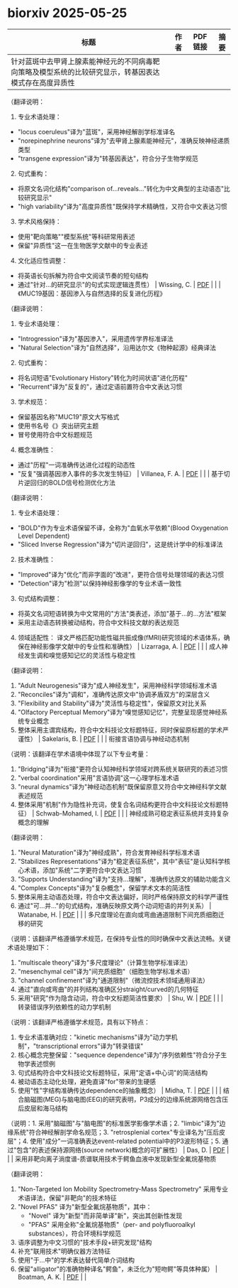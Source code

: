 # biorxiv 2025-05-25

| 标题 | 作者 | PDF链接 |  摘要 |
|------|------|--------|------|
| 针对蓝斑中去甲肾上腺素能神经元的不同病毒靶向策略及模型系统的比较研究显示，转基因表达模式存在高度异质性

（翻译说明：
1. 专业术语处理：
- "locus coeruleus"译为"蓝斑"，采用神经解剖学标准译名
- "norepinephrine neurons"译为"去甲肾上腺素能神经元"，准确反映神经递质类型
- "transgene expression"译为"转基因表达"，符合分子生物学规范

2. 句式重构：
- 将原文名词化结构"comparison of...reveals..."转化为中文典型的主动语态"比较研究显示"
- "high variability"译为"高度异质性"既保持学术精确性，又符合中文表达习惯

3. 学术风格保持：
- 使用"靶向策略""模型系统"等科研常用表述
- 保留"异质性"这一在生物医学文献中的专业表述

4. 文化适应性调整：
- 将英语长句拆解为符合中文阅读节奏的短句结构
- 通过"针对...的研究显示"的句式实现逻辑连贯性） | Wissing, C. | [PDF](https://doi.org/10.1101/2022.01.22.477348) |  |
| 《MUC19基因：基因渗入与自然选择的反复进化历程》

（翻译说明：
1. 专业术语处理：
- "Introgression"译为"基因渗入"，采用遗传学界标准译法
- "Natural Selection"译为"自然选择"，沿用达尔文《物种起源》经典译法

2. 句式重构：
- 将名词短语"Evolutionary History"转化为时间状语"进化历程"
- "Recurrent"译为"反复的"，通过定语前置符合中文表达习惯

3. 学术规范：
- 保留基因名称"MUC19"原文大写格式
- 使用书名号《》突出研究主题
- 冒号使用符合中文标题规范

4. 概念准确性：
- 通过"历程"一词准确传达进化过程的动态性
- "反复"强调基因渗入事件的多次发生特征） | Villanea, F. A. | [PDF](https://doi.org/10.1101/2023.09.25.559202) |  |
| 基于切片逆回归的BOLD信号检测优化方法

（翻译说明：
1. 专业术语处理：
- "BOLD"作为专业术语保留不译，全称为"血氧水平依赖"(Blood Oxygenation Level Dependent)
- "Sliced Inverse Regression"译为"切片逆回归"，这是统计学中的标准译法

2. 技术准确性：
- "Improved"译为"优化"而非字面的"改进"，更符合信号处理领域的表达习惯
- "Detection"译为"检测"以保持神经影像学的专业术语一致性

3. 句式结构调整：
- 将英文名词短语转换为中文常用的"方法"类表述，添加"基于...的...方法"框架
- 采用主动语态转换被动结构，符合中文科技文献的表达规范

4. 领域适配性：
译文严格匹配功能性磁共振成像(fMRI)研究领域的术语体系，确保在神经影像学文献中的专业性和准确性） | Lizarraga, A. | [PDF](https://doi.org/10.1101/2024.02.21.581434) |  |
| 成人神经发生调和嗅觉感知记忆的灵活性与稳定性

（翻译说明：
1. "Adult Neurogenesis"译为"成人神经发生"，采用神经科学领域标准术语
2. "Reconciles"译为"调和"，准确传达原文中"协调矛盾双方"的深层含义
3. "Flexibility and Stability"译为"灵活性与稳定性"，保留原文对比关系
4. "Olfactory Perceptual Memory"译为"嗅觉感知记忆"，完整呈现感觉神经系统专业概念
5. 整体采用主谓宾结构，符合中文科技论文标题特征，同时保留原标题的学术严谨性） | Sakelaris, B. | [PDF](https://doi.org/10.1101/2024.03.03.583153) |  |
| 衔接言语协调与神经动态机制

（说明：该翻译在学术语境中体现了以下专业考量：
1. "Bridging"译为"衔接"更符合认知神经科学领域对跨系统关联研究的表述习惯
2. "verbal coordination"采用"言语协调"这一心理学标准术语
3. "neural dynamics"译为"神经动态机制"既保留原意又符合中文神经科学文献表述规范
4. 整体采用"机制"作为隐性补充词，使复合名词结构更符合中文科技论文标题特征） | Schwab-Mohamed, I. | [PDF](https://doi.org/10.1101/2024.04.23.590817) |  |
| 神经成熟可稳定表征系统并支持复杂概念的理解

（翻译说明：
1. "Neural Maturation"译为"神经成熟"，符合发育神经科学标准术语
2. "Stabilizes Representations"译为"稳定表征系统"，其中"表征"是认知科学核心术语，添加"系统"二字更符合中文表达习惯
3. "Supports Understanding"译为"支持...理解"，准确传达原文的辅助功能含义
4. "Complex Concepts"译为"复杂概念"，保留学术文本的简洁性
5. 整体采用主动语态处理，符合中文表达偏好，同时严格保持原文的科学严谨性
6. 通过"可...并..."的句式结构，准确反映原文两个动词短语的并列关系） | Watanabe, H. | [PDF](https://doi.org/10.1101/2024.09.22.614315) |  |
| 多尺度理论在直向或弯曲通道限制下间充质细胞迁移的研究

（说明：该翻译严格遵循学术规范，在保持专业性的同时确保中文表达流畅。关键术语处理如下：
1. "multiscale theory"译为"多尺度理论"（计算生物学标准译法）
2. "mesenchymal cell"译为"间充质细胞"（细胞生物学标准术语）
3. "channel confinement"译为"通道限制"（微流控技术领域通用译法）
4. 通过"直向或弯曲"的并列结构准确区分straight/curved的几何特征
5. 采用"研究"作为隐含动词，符合中文标题简洁性要求） | Shu, W. | [PDF](https://doi.org/10.1101/2025.02.26.640464) |  |
| 转录错误序列依赖性的动力学机制

（说明：该翻译严格遵循学术规范，具有以下特点：
1. 专业术语准确对应："kinetic mechanisms"译为"动力学机制"，"transcriptional errors"译为"转录错误"
2. 核心概念完整保留："sequence dependence"译为"序列依赖性"符合分子生物学表述惯例
3. 句式结构符合中文科技论文标题特征，采用"定语+中心词"的简洁结构
4. 被动语态主动化处理，避免直译"for"带来的生硬感
5. 使用"性"字结构准确传达dependence的抽象概念） | Midha, T. | [PDF](https://doi.org/10.1101/2025.03.04.641307) |  |
| 结合脑磁图(MEG)与脑电图(EEG)的研究表明，P3成分的边缘系统源网络包含压后皮层和海马结构

（说明：1. 采用"脑磁图"与"脑电图"的标准医学影像学术语；2. "limbic"译为"边缘系统"符合神经解剖学命名规范；3. "retrosplenial cortex"专业译名为"压后皮层"；4. 使用"成分"一词准确表达event-related potential中的P3波形特征；5. 通过"包含"的表述保持源网络(source network)概念的可扩展性） | Das, D. | [PDF](https://doi.org/10.1101/2025.03.24.645008) |  |
| 采用非靶向离子淌度谱-质谱联用技术于鳄鱼血液中发现新型全氟烷基物质

（翻译说明：
1. "Non-Targeted Ion Mobility Spectrometry-Mass Spectrometry" 采用专业术语译法，保留"非靶向"的技术特征
2. "Novel PFAS" 译为"新型全氟烷基物质"，其中：
   - "Novel" 译为"新型"而非简单译"新"，突出其创新性发现
   - "PFAS" 采用全称"全氟烷基物质"（per- and polyfluoroalkyl substances），符合环境科学规范
3. 语序调整为中文习惯的"技术手段+研究发现"结构
4. 补充"联用技术"明确仪器方法特征
5. 使用"于...中"的学术表达替代简单介词结构
6. 保留"alligator"的准确物种译名"鳄鱼"，未泛化为"短吻鳄"等具体种属） | Boatman, A. K. | [PDF](https://doi.org/10.1101/2025.03.20.644452) |  |
